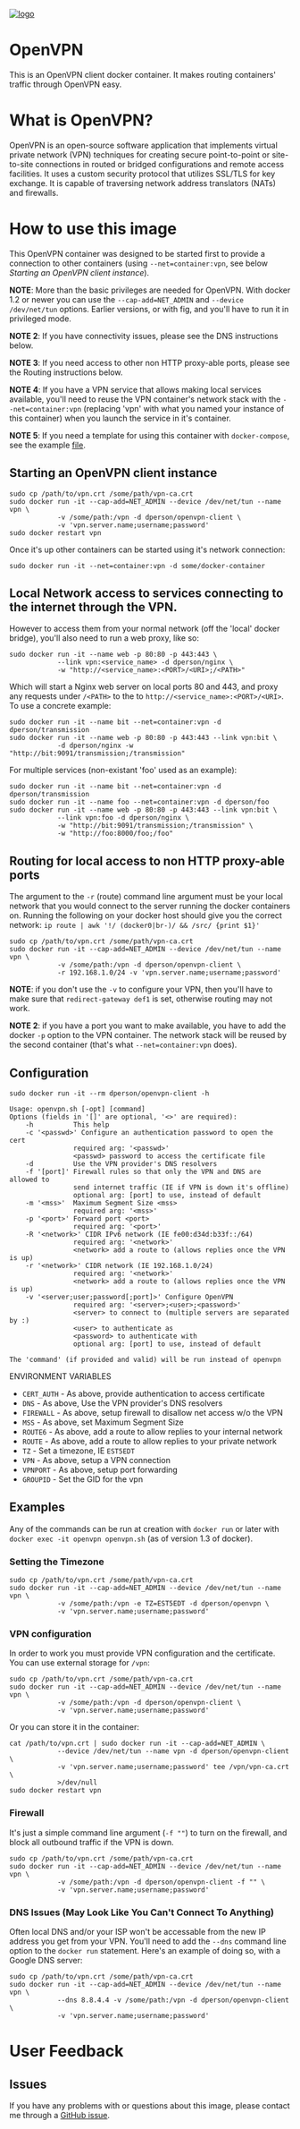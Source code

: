 [![logo](https://raw.githubusercontent.com/dperson/openvpn-client/master/logo.png)](https://openvpn.net/)

# OpenVPN

This is an OpenVPN client docker container. It makes routing containers'
traffic through OpenVPN easy.

# What is OpenVPN?

OpenVPN is an open-source software application that implements virtual private
network (VPN) techniques for creating secure point-to-point or site-to-site
connections in routed or bridged configurations and remote access facilities.
It uses a custom security protocol that utilizes SSL/TLS for key exchange. It is
capable of traversing network address translators (NATs) and firewalls.

# How to use this image

This OpenVPN container was designed to be started first to provide a connection
to other containers (using `--net=container:vpn`, see below *Starting an OpenVPN
client instance*).

**NOTE**: More than the basic privileges are needed for OpenVPN. With docker 1.2
or newer you can use the `--cap-add=NET_ADMIN` and `--device /dev/net/tun`
options. Earlier versions, or with fig, and you'll have to run it in privileged
mode.

**NOTE 2**: If you have connectivity issues, please see the DNS instructions
below.

**NOTE 3**: If you need access to other non HTTP proxy-able ports, please see
the Routing instructions below.

**NOTE 4**: If you have a VPN service that allows making local services
available, you'll need to reuse the VPN container's network stack with the
`--net=container:vpn` (replacing 'vpn' with what you named your instance of this
container) when you launch the service in it's container.

**NOTE 5**: If you need a template for using this container with
`docker-compose`, see the example
[file](https://github.com/dperson/openvpn-client/raw/master/docker-compose.yml).

## Starting an OpenVPN client instance

    sudo cp /path/to/vpn.crt /some/path/vpn-ca.crt
    sudo docker run -it --cap-add=NET_ADMIN --device /dev/net/tun --name vpn \
                -v /some/path:/vpn -d dperson/openvpn-client \
                -v 'vpn.server.name;username;password'
    sudo docker restart vpn

Once it's up other containers can be started using it's network connection:

    sudo docker run -it --net=container:vpn -d some/docker-container

## Local Network access to services connecting to the internet through the VPN.

However to access them from your normal network (off the 'local' docker bridge),
you'll also need to run a web proxy, like so:

    sudo docker run -it --name web -p 80:80 -p 443:443 \
                --link vpn:<service_name> -d dperson/nginx \
                -w "http://<service_name>:<PORT>/<URI>;/<PATH>"

Which will start a Nginx web server on local ports 80 and 443, and proxy any
requests under `/<PATH>` to the to `http://<service_name>:<PORT>/<URI>`. To use
a concrete example:

    sudo docker run -it --name bit --net=container:vpn -d dperson/transmission
    sudo docker run -it --name web -p 80:80 -p 443:443 --link vpn:bit \
                -d dperson/nginx -w "http://bit:9091/transmission;/transmission"

For multiple services (non-existant 'foo' used as an example):

    sudo docker run -it --name bit --net=container:vpn -d dperson/transmission
    sudo docker run -it --name foo --net=container:vpn -d dperson/foo
    sudo docker run -it --name web -p 80:80 -p 443:443 --link vpn:bit \
                --link vpn:foo -d dperson/nginx \
                -w "http://bit:9091/transmission;/transmission" \
                -w "http://foo:8000/foo;/foo"

## Routing for local access to non HTTP proxy-able ports

The argument to the `-r` (route) command line argument must be your local
network that you would connect to the server running the docker containers on.
Running the following on your docker host should give you the correct network:
`ip route | awk '!/ (docker0|br-)/ && /src/ {print $1}'`

    sudo cp /path/to/vpn.crt /some/path/vpn-ca.crt
    sudo docker run -it --cap-add=NET_ADMIN --device /dev/net/tun --name vpn \
                -v /some/path:/vpn -d dperson/openvpn-client \
                -r 192.168.1.0/24 -v 'vpn.server.name;username;password'

**NOTE**: if you don't use the `-v` to configure your VPN, then you'll have to
make sure that `redirect-gateway def1` is set, otherwise routing may not work.

**NOTE 2**: if you have a port you want to make available, you have to add the
docker `-p` option to the VPN container. The network stack will be reused by
the second container (that's what `--net=container:vpn` does).

## Configuration

    sudo docker run -it --rm dperson/openvpn-client -h

    Usage: openvpn.sh [-opt] [command]
    Options (fields in '[]' are optional, '<>' are required):
        -h          This help
        -c '<passwd>' Configure an authentication password to open the cert
                    required arg: '<passwd>'
                    <passwd> password to access the certificate file
        -d          Use the VPN provider's DNS resolvers
        -f '[port]' Firewall rules so that only the VPN and DNS are allowed to
                    send internet traffic (IE if VPN is down it's offline)
                    optional arg: [port] to use, instead of default
        -m '<mss>'  Maximum Segment Size <mss>
                    required arg: '<mss>'
        -p '<port>' Forward port <port>
                    required arg: '<port>'
        -R '<network>' CIDR IPv6 network (IE fe00:d34d:b33f::/64)
                    required arg: '<network>'
                    <network> add a route to (allows replies once the VPN is up)
        -r '<network>' CIDR network (IE 192.168.1.0/24)
                    required arg: '<network>'
                    <network> add a route to (allows replies once the VPN is up)
        -v '<server;user;password[;port]>' Configure OpenVPN
                    required arg: '<server>;<user>;<password>'
                    <server> to connect to (multiple servers are separated by :)
                    <user> to authenticate as
                    <password> to authenticate with
                    optional arg: [port] to use, instead of default

    The 'command' (if provided and valid) will be run instead of openvpn

ENVIRONMENT VARIABLES

 * `CERT_AUTH` - As above, provide authentication to access certificate
 * `DNS` - As above, Use the VPN provider's DNS resolvers
 * `FIREWALL` - As above, setup firewall to disallow net access w/o the VPN
 * `MSS` - As above, set Maximum Segment Size
 * `ROUTE6` - As above, add a route to allow replies to your internal network
 * `ROUTE` - As above, add a route to allow replies to your private network
 * `TZ` - Set a timezone, IE `EST5EDT`
 * `VPN` - As above, setup a VPN connection
 * `VPNPORT` - As above, setup port forwarding
 * `GROUPID` - Set the GID for the vpn

## Examples

Any of the commands can be run at creation with `docker run` or later with
`docker exec -it openvpn openvpn.sh` (as of version 1.3 of docker).

### Setting the Timezone

    sudo cp /path/to/vpn.crt /some/path/vpn-ca.crt
    sudo docker run -it --cap-add=NET_ADMIN --device /dev/net/tun --name vpn \
                -v /some/path:/vpn -e TZ=EST5EDT -d dperson/openvpn \
                -v 'vpn.server.name;username;password'

### VPN configuration

In order to work you must provide VPN configuration and the certificate. You can
use external storage for `/vpn`:

    sudo cp /path/to/vpn.crt /some/path/vpn-ca.crt
    sudo docker run -it --cap-add=NET_ADMIN --device /dev/net/tun --name vpn \
                -v /some/path:/vpn -d dperson/openvpn-client \
                -v 'vpn.server.name;username;password'

Or you can store it in the container:

    cat /path/to/vpn.crt | sudo docker run -it --cap-add=NET_ADMIN \
                --device /dev/net/tun --name vpn -d dperson/openvpn-client \
                -v 'vpn.server.name;username;password' tee /vpn/vpn-ca.crt \
                >/dev/null
    sudo docker restart vpn

### Firewall

It's just a simple command line argument (`-f ""`) to turn on the firewall, and
block all outbound traffic if the VPN is down.

    sudo cp /path/to/vpn.crt /some/path/vpn-ca.crt
    sudo docker run -it --cap-add=NET_ADMIN --device /dev/net/tun --name vpn \
                -v /some/path:/vpn -d dperson/openvpn-client -f "" \
                -v 'vpn.server.name;username;password'

### DNS Issues (May Look Like You Can't Connect To Anything)

Often local DNS and/or your ISP won't be accessable from the new IP address you
get from your VPN. You'll need to add the `--dns` command line option to the
`docker run` statement. Here's an example of doing so, with a Google DNS server:

    sudo cp /path/to/vpn.crt /some/path/vpn-ca.crt
    sudo docker run -it --cap-add=NET_ADMIN --device /dev/net/tun --name vpn \
                --dns 8.8.4.4 -v /some/path:/vpn -d dperson/openvpn-client \
                -v 'vpn.server.name;username;password'

# User Feedback

## Issues

If you have any problems with or questions about this image, please contact me
through a [GitHub issue](https://github.com/dperson/openvpn-client/issues).